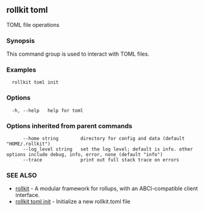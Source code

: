## rollkit toml

TOML file operations

### Synopsis

This command group is used to interact with TOML files.

### Examples

```
  rollkit toml init
```

### Options

```
  -h, --help   help for toml
```

### Options inherited from parent commands

```
      --home string        directory for config and data (default "HOME/.rollkit")
      --log_level string   set the log level; default is info. other options include debug, info, error, none (default "info")
      --trace              print out full stack trace on errors
```

### SEE ALSO

* [rollkit](rollkit.md)	 - A modular framework for rollups, with an ABCI-compatible client interface.
* [rollkit toml init](rollkit_toml_init.md)	 - Initialize a new rollkit.toml file
